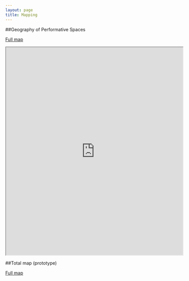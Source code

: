 ```yaml
---
layout: page
title: Mapping
---
```




##Geography of Performative Spaces

[Full map](https://martinnicastro.github.io/geografia.html)

<iframe src="https://musictopography.github.io/geografia_ok.html" width="110%" height="650"></iframe>


##Total map (prototype)

[Full map](https://martinnicastro.github.io/export_2.html)
